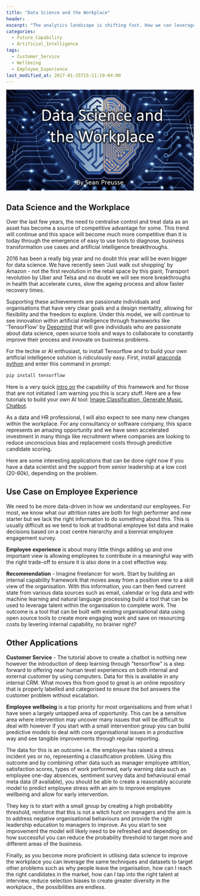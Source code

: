 ```yaml
---
title: "Data Science and the Workplace"
header:
excerpt: "The analytics landscape is shifting fast. How we can leverage best practice in people analytics and stah ahead of the competition."
categories:
  - Future_Capability
  - Artificial_Intelligence
tags:
  - Customer_Service
  - Wellbeing
  - Employee_Experience
last_modified_at: 2017-01-25T15:11:19-04:00
---
```

![](/assets/images/data_science_workplace/Data%20Science%20and%20the%20Workplace.jpg)

## Data Science and the Workplace

Over the last few years, the need to centralise control and treat data as an asset has become a source of competitive advantage for some. This trend will continue and this space will become much more competitive than it is today through the emergence of easy to use tools to diagnose, business transformation use cases and artificial intelligence breakthroughs.

2016 has been a really big year and no doubt this year will be even bigger for data science. We have recently seen 'Just walk out shopping' by Amazon - not the first revolution in the retail space by this giant, Transport revolution by Uber and Telsa and no doubt we will see more breakthroughs in health that accelerate cures, slow the ageing process and allow faster recovery times.

Supporting these achievements are passionate individuals and organisations that have very clear goals and a design mentality, allowing for flexibility and the freedom to explore. Under this model, we will continue to see innovation within artificial intelligence through frameworks like 'TensorFlow' by [Deepmind](http://deepmind.com/) that will give individuals who are passionate about data science, open source tools and ways to collaborate to constantly improve their process and innovate on business problems.

For the techie or AI enthusiast, to install Tensorflow and to build your own artificial intelligence solution is ridiculously easy. First, install [anaconda python](http://www.continuum.io/downloads) and enter this command in prompt:

```python
pip install tensorflow
```
Here is a very quick [intro on](http://www.youtube.com/watch?v=TnUYcTuZJpM) the capability of this framework and for those that are not initiated I am warning you this is scary stuff. Here are a few tutorials to build your own AI tool: [Image Classification, Generate Music, Chatbot](http://www.youtube.com/watch?v=ZE7qWXX05T0).

As a data and HR professional, I will also expect to see many new changes within the workplace. For any consultancy or software company, this space represents an amazing opportunity and we have seen accelerated investment in many things like recruitment where companies are looking to reduce unconscious bias and replacement costs through predictive candidate scoring.

Here are some interesting applications that can be done right now if you have a data scientist and the support from senior leadership at a low cost (20-60k), depending on the problem.

## Use Case on Employee Experience

We need to be more data-driven in how we understand our employees. For most, we know what our attrition rates are both for high performer and new starter but we lack the right information to do something about this. This is usually difficult as we tend to look at traditional employee list data and make decisions based on a cost centre hierarchy and a biennial employee engagement survey.

**Employee experience** is about many little things adding up and one important view is allowing employees to contribute in a meaningful way with the right trade-off to ensure it is also done in a cost effective way.

**Recommendation** - Imagine freelancer for work. Start by building an internal capability framework that moves away from a position view to a skill view of the organisation. With this information, you can then feed current state from various data sources such as email, calendar or log data and with machine learning and natural language processing build a tool that can be used to leverage talent within the organisation to complete work. The outcome is a tool that can be built with existing organisational data using open source tools to create more engaging work and save on resourcing costs by levering internal capability, no brainer right?

## Other Applications

**Customer Service** - The tutorial above to create a chatbot is nothing new however the introduction of deep learning through "tensorflow" is a step forward to offering near human level experiences on both internal and external customer by using computers. Data for this is available in any internal CRM. What moves this from good to great is an online repository that is properly labelled and categorised to ensure the bot answers the customer problem without escalation.

**Employee wellbeing** is a top priority for most organisations and from what I have seen a largely untapped area of opportunity. This can be a sensitive area where intervention may uncover many issues that will be difficult to deal with however if you start with a small intervention group you can build predictive models to deal with core organisational issues in a productive way and see tangible improvements through regular reporting.

The data for this is an outcome i.e. the employee has raised a stress incident yes or no, representing a classification problem. Using this outcome and by combining other data such as manager employee attrition, satisfaction scores, types of work performed, early warning data such as employee one-day absences, sentiment survey data and behavioural email meta data (if available), you should be able to create a reasonably accurate model to predict employee stress with an aim to improve employee wellbeing and allow for early intervention.

They key is to start with a small group by creating a high probability threshold, reinforce that this is not a witch hunt on managers and the aim is to address negative organisational behaviours and provide the right leadership education to managers to improve. As you start to see improvement the model will likely need to be refreshed and depending on how successful you can reduce the probability threshold to target more and different areas of the business.

Finally, as you become more proficient in utilising data science to improve the workplace you can leverage the same techniques and datasets to target other problems such as why people leave the organisation, how can I reach the right candidates in the market, how can I tap into the right talent at interview, reduce selection biases to create greater diversity in the workplace., the possibilities are endless.